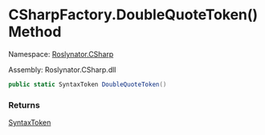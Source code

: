 # CSharpFactory\.DoubleQuoteToken\(\) Method

Namespace: [Roslynator.CSharp](../../README.md)

Assembly: Roslynator\.CSharp\.dll

```csharp
public static SyntaxToken DoubleQuoteToken()
```

### Returns

[SyntaxToken](https://docs.microsoft.com/en-us/dotnet/api/microsoft.codeanalysis.syntaxtoken)


